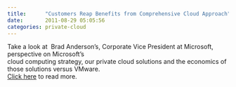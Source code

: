 ```yaml
---
title:      "Customers Reap Benefits from Comprehensive Cloud Approach"
date:       2011-08-29 05:05:56
categories: private-cloud
---
```

Take a look at  Brad Anderson’s, Corporate Vice President at Microsoft, perspective on Microsoft’s  
cloud computing strategy, our private cloud solutions and the economics of those solutions versus VMware.  
[Click here](http://bit.ly/oS2cNf) to read more.
